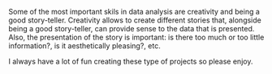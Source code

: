 Some of the most important skils in data analysis are creativity and being a good story-teller. Creativity allows to create different stories that, alongside being a good story-teller, can provide sense to the data that is presented. Also, the presentation of the story is important: is there too much or too little information?, is it aesthetically pleasing?, etc. 

I always have a lot of fun creating these type of projects so please enjoy. 
